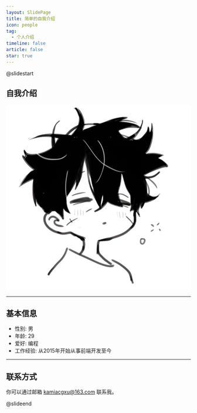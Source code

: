 ```yaml
---
layout: SlidePage
title: 简单的自我介绍
icon: people
tag:
  - 个人介绍
timeline: false
article: false
star: true
---
```


@slidestart

<!-- .element: class="r-fit-text" -->

## 自我介绍

![kamishima-kaede](/assets/svg/logo.svg)

---

## 基本信息

- 性别: 男
- 年龄: 29
- 爱好: 编程
- 工作经验: 从2015年开始从事前端开发至今

---

## 联系方式

你可以通过邮箱 kamiacgxu@163.com 联系我。

@slideend